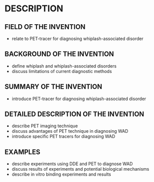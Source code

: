 # DESCRIPTION

## FIELD OF THE INVENTION

- relate to PET-tracer for diagnosing whiplash-associated disorder

## BACKGROUND OF THE INVENTION

- define whiplash and whiplash-associated disorders
- discuss limitations of current diagnostic methods

## SUMMARY OF THE INVENTION

- introduce PET-tracer for diagnosing whiplash-associated disorder

## DETAILED DESCRIPTION OF THE INVENTION

- describe PET imaging technique
- discuss advantages of PET technique in diagnosing WAD
- introduce specific PET tracers for diagnosing WAD

## EXAMPLES

- describe experiments using DDE and PET to diagnose WAD
- discuss results of experiments and potential biological mechanisms
- describe in vitro binding experiments and results

